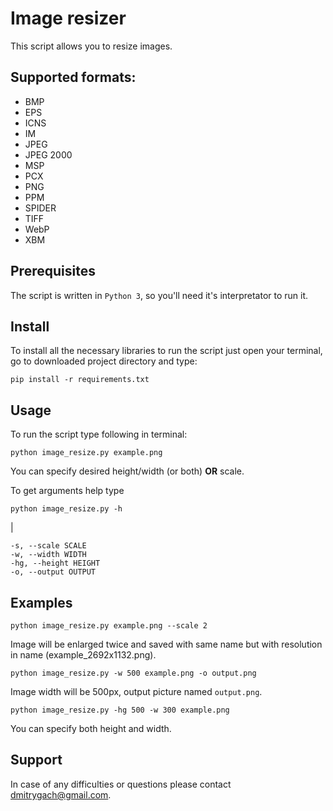 # Image resizer

This script allows you to resize images.

## Supported formats:

- BMP
- EPS
- ICNS
- IM
- JPEG
- JPEG 2000
- MSP
- PCX
- PNG
- PPM
- SPIDER
- TIFF
- WebP
- XBM

## Prerequisites

The script is written in `Python 3`, so you'll need it's interpretator to run it.

## Install

To install all the necessary libraries to run the script just open your terminal, go to downloaded project directory and type:

    pip install -r requirements.txt

## Usage

To run the script type following in terminal:
    
    python image_resize.py example.png    
    
You can specify desired height/width (or both) **OR** scale. 
    
To get arguments help type

	python image_resize.py -h 
	
|

	-s, --scale SCALE
    -w, --width WIDTH
    -hg, --height HEIGHT
    -o, --output OUTPUT

	
## Examples

    python image_resize.py example.png --scale 2
    
Image will be enlarged twice and saved with same name but with resolution in name (example_2692x1132.png).

    python image_resize.py -w 500 example.png -o output.png
    
Image width will be 500px, output picture named `output.png`.

    python image_resize.py -hg 500 -w 300 example.png
    
You can specify both height and width.

## Support

In case of any difficulties or questions please contact <dmitrygach@gmail.com>.